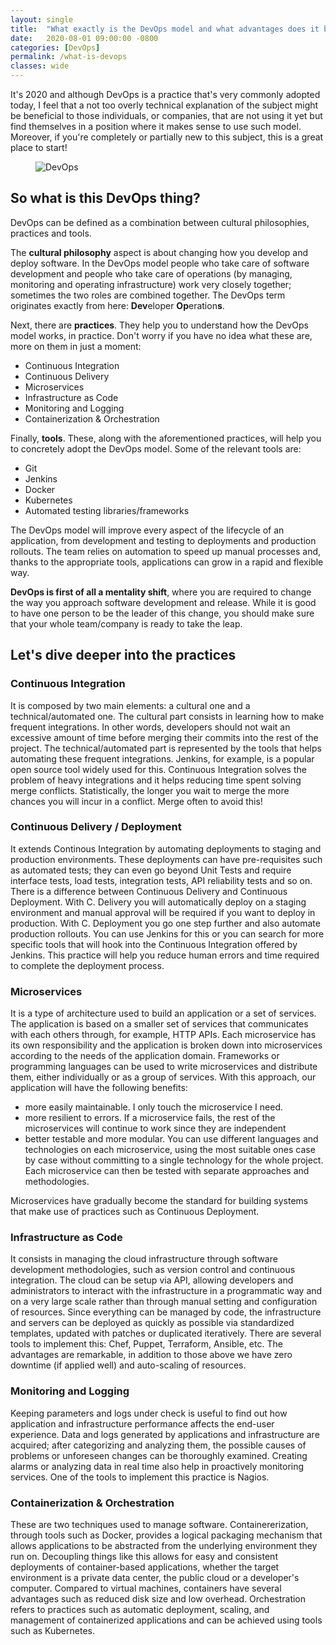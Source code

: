 ```yaml
---
layout: single
title:  "What exactly is the DevOps model and what advantages does it bring to your workflow?"
date:   2020-08-01 09:00:00 -0800
categories: [DevOps]
permalink: /what-is-devops
classes: wide
---
```

It's 2020 and although DevOps is a practice that's very commonly adopted today, I feel that a not too overly technical explanation of the subject might be beneficial to those individuals, or companies, that are not using it yet but find themselves in a position where it makes sense to use such model. Moreover, if you're completely or partially new to this subject, this is a great place to start!

<figure>
  <img src="{{site.url}}/assets/images/2020-08-01/devops.gif" alt="DevOps"/>
</figure>

## So what is this DevOps thing?

DevOps can be defined as a combination between cultural philosophies, practices and tools.

The **cultural philosophy** aspect is about changing how you develop and deploy software. In the DevOps model people who take care of software development and people who take care of operations (by managing, monitoring and operating infrastructure) work very closely together; sometimes the two roles are combined together. The DevOps term originates exactly from here: **Dev**eloper **Op**eration**s**.

Next, there are **practices**. They help you to understand how the DevOps model works, in practice. Don't worry if you have no idea what these are, more on them in just a moment:
* Continuous Integration
* Continuous Delivery
* Microservices
* Infrastructure as Code
* Monitoring and Logging
* Containerization & Orchestration

Finally, **tools**. These, along with the aforementioned practices, will help you to concretely adopt the DevOps model. Some of the relevant tools are:
* Git
* Jenkins
* Docker
* Kubernetes
* Automated testing libraries/frameworks

The DevOps model will improve every aspect of the lifecycle of an application, from development and testing to deployments and production rollouts. The team relies on automation to speed up manual processes and, thanks to the appropriate tools, applications can grow in a rapid and flexible way.

**DevOps is first of all a mentality shift**, where you are required to change the way you approach software development and release. While it is good to have one person to be the leader of this change, you should make sure that your whole team/company is ready to take the leap.

## Let's dive deeper into the practices

### Continuous Integration
It is composed by two main elements: a cultural one and a technical/automated one. The cultural part consists in learning how to make frequent integrations. In other words, developers should not wait an excessive amount of time before merging their commits into the rest of the project. The technical/automated part is represented by the tools that helps automating these frequent integrations. Jenkins, for example, is a popular open source tool widely used for this. Continuous Integration solves the problem of heavy integrations and it helps reducing time spent solving merge conflicts. Statistically, the longer you wait to merge the more chances you will incur in a conflict. Merge often to avoid this!

### Continuous Delivery / Deployment
It extends Continous Integration by automating deployments to staging and production environments. These deployments can have pre-requisites such as automated tests; they can even go beyond Unit Tests and require interface tests, load tests, integration tests, API reliability tests and so on. There is a difference between Continuous Delivery and Continuous Deployment. With C. Delivery you will automatically deploy on a staging environment and manual approval will be required if you want to deploy in production. With C. Deployment you go one step further and also automate production rollouts. You can use Jenkins for this or you can search for more specific tools that will hook into the Continuous Integration offered by Jenkins. This practice will help you reduce human errors and time required to complete the deployment process.

### Microservices
It is a type of architecture used to build an application or a set of services. The application is based on a smaller set of services that communicates with each others through, for example, HTTP APIs. Each microservice has its own responsibility and the application is broken down into microservices according to the needs of the application domain. Frameworks or programming languages can be used to write microservices and distribute them, either individually or as a group of services. With this approach, our application will have the following benefits:
* more easily maintainable. I only touch the microservice I need.
* more resilient to errors. If a microservice fails, the rest of the microservices will continue to work since they are independent
* better testable and more modular. You can use different languages and technologies on each microservice, using the most suitable ones case by case without committing to a single technology for the whole project. Each microservice can then be tested with separate approaches and methodologies.

Microservices have gradually become the standard for building systems that make use of practices such as Continuous Deployment.

### Infrastructure as Code
It consists in managing the cloud infrastructure through software development methodologies, such as version control and continuous integration. The cloud can be setup via API, allowing developers and administrators to interact with the infrastructure in a programmatic way and on a very large scale rather than through manual setting and configuration of resources. Since everything can be managed by code, the infrastructure and servers can be deployed as quickly as possible via standardized templates, updated with patches or duplicated iteratively. There are several tools to implement this: Chef, Puppet, Terraform, Ansible, etc. The advantages are remarkable, in addition to those above we have zero downtime (if applied well) and auto-scaling of resources.

### Monitoring and Logging
Keeping parameters and logs under check is useful to find out how application and infrastructure performance affects the end-user experience. Data and logs generated by applications and infrastructure are acquired; after categorizing and analyzing them, the possible causes of problems or unforeseen changes can be thoroughly examined. Creating alarms or analyzing data in real time also help in proactively monitoring services. One of the tools to implement this practice is Nagios.

### Containerization & Orchestration
These are two techniques used to manage software. Containererization, through tools such as Docker, provides a logical packaging mechanism that allows applications to be abstracted from the underlying environment they run on. Decoupling things like this allows for easy and consistent deployments of container-based applications, whether the target environment is a private data center, the public cloud or a developer's computer. Compared to virtual machines, containers have several advantages such as reduced disk size and low overhead. Orchestration refers to practices such as automatic deployment, scaling, and management of containerized applications and can be achieved using tools such as Kubernetes.